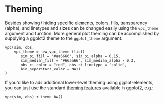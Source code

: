 # Theming

Besides showing / hiding specific elements, colors, fills, transparency (alpha), and linetypes and sizes can be changed easily using the `vpc_theme` argument and function. More general plot theming can be accomplished by supplying a ggplot2 theme to the `ggplot_theme` argument.

    vpc(sim, obs,
        vpc_theme = new_vpc_theme (list(
           sim_pi_fill = "#aa6666", sim_pi_alpha = 0.15,
           sim_median_fill = "#66aa66", sim_median_alpha = 0.3,
           obs_ci_color = "red", obs_ci_linetype = 'solid',
           bin_separators_color = NA))
    )

If you'd like to add additional lower-level theming using ggplot-elements, you can just use the standard [theming features](http://docs.ggplot2.org/current/theme.html) available in
ggplot2, e.g.:

    vpc(sim, obs) + theme_bw()
